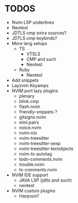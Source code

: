 # TODOS
- Nvim LSP underlines
- Neotest
- JDTLS cmp extra sources?
- JDTLS cmp keybinds? 
- More lang setups
    - TS 
        - VTSLS
        - CMP and such
        - Neotest
    - Ruby
        - Neotest
- Add snippets
- Layzvim Keyamps 
- NVIM port lazy plugins
  - plenary
  - blink.cmp
  - flash.nvim
  - friendly-snippets ?
  - gitsigns.nvim
  - mini.pairs
  - noice.nvim
  - nvim-nio
  - nvim-treesitter
  - nvim-treesitter-sexp
  - nvim-treesitter-textobjects
  - nvim-ts-autotag
  - todo-comments.nvim
  - trouble.nvim
  - ts-comments.nvim
- NVIM IDE support
  - JAVA LSP (jdtls and such)
  - neotest
- NVIM custom plugins
  - Harpoon?
